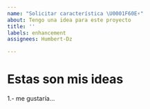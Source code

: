 ```yaml
---
name: "Solicitar característica \U0001F60E⚡"
about: Tengo una idea para este proyecto
title: ''
labels: enhancement
assignees: Humbert-Dz

---
```


# Estas son mis ideas
1.- me gustaría...
